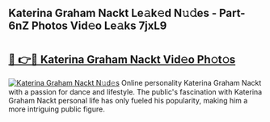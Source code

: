 ## Katerina Graham Nackt Le𝚊k𝚎d N𝚞𝚍es - Part-6nZ Photos Vid𝚎o Le𝚊ks 7jxL9

# <h2><a href="http://fb1tij.evod.top/?m=Katerina+Graham+Nackt">🔗 👉🔴 Katerina Graham Nackt Vid𝚎o Ph𝚘t𝚘s</a></h2>

[![Katerina Graham Nackt N𝚞d𝚎s](https://i.imgur.com/8V9OHl7.gif)](http://fb1tij.evod.top/?m=Katerina+Graham+Nackt)
Online personality Katerina Graham Nackt with a passion for dance and lifestyle. The public's fascination with Katerina Graham Nackt personal life has only fueled his popularity, making him a more intriguing public figure. 
